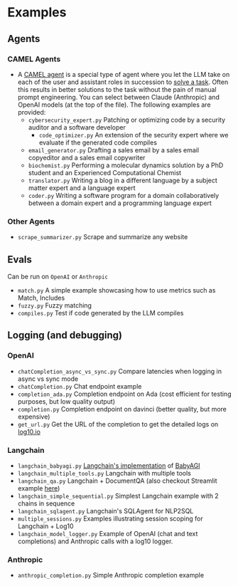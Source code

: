 # Examples

## Agents

### CAMEL Agents
- A [CAMEL agent](https://www.camel-ai.org/) is a special type of agent where you let the LLM take on each of the user and assistant roles in succession to [solve a task](https://www.loom.com/share/08c363e88f0f47ff9f42fcbc39e9afb0). Often this results in better solutions to the task without the pain of manual prompt engineering. You can select between Claude (Anthropic) and OpenAI models (at the top of the file). The following examples are provided:
  - `cybersecurity_expert.py` Patching or optimizing code by a security auditor and a software developer
    - `code_optimizer.py` An extension of the security expert where we evaluate if the generated code compiles
  - `email_generator.py` Drafting a sales email by a sales email copyeditor and a sales email copywriter
  - `biochemist.py` Performing a molecular dynamics solution by a PhD student and an Experienced Computational Chemist
  - `translator.py` Writing a blog in a different language by a subject matter expert and a language expert
  - `coder.py` Writing a software program for a domain collaboratively between a domain expert and a programming language expert

### Other Agents
- `scrape_summarizer.py` Scrape and summarize any website

## Evals

Can be run on `OpenAI` or `Anthropic`

- `match.py` A simple example showcasing how to use metrics such as Match, Includes
- `fuzzy.py` Fuzzy matching
- `compiles.py` Test if code generated by the LLM compiles

## Logging (and debugging)

### OpenAI

- `chatCompletion_async_vs_sync.py` Compare latencies when logging in async vs sync mode
- `chatCompletion.py` Chat endpoint example
- `completion_ada.py` Completion endpoint on Ada (cost efficient for testing purposes, but low quality output)
- `completion.py` Completion endpoint on davinci (better quality, but more expensive)
- `get_url.py` Get the URL of the completion to get the detailed logs on [log10.io](https://log10.io)

### Langchain

- `langchain_babyagi.py` [Langchain's implementation](https://python.langchain.com/en/latest/use_cases/agents/baby_agi_with_agent.html) of [BabyAGI](https://babyagi.org/)
- `langchain_multiple_tools.py` Langchain with multiple tools
- `langchain_qa.py` Langchain + DocumentQA (also checkout Streamlit example [here](https://huggingface.co/spaces/arjunbansal/log10_langchain_qa_streamlit/blob/main/app.py))
- `langchain_simple_sequential.py` Simplest Langchain example with 2 chains in sequence
- `langchain_sqlagent.py` Langchain's SQLAgent for NLP2SQL
- `multiple_sessions.py` Examples illustrating session scoping for Langchain + Log10
- `langchain_model_logger.py` Example of OpenAI (chat and text completions) and Anthropic calls with a log10 logger.

### Anthropic

- `anthropic_completion.py` Simple Anthropic completion example
